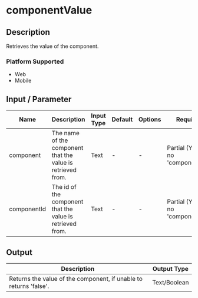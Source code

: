 # componentValue

## Description

Retrieves the value of the component.

### Platform Supported

- Web
- Mobile

## Input / Parameter

| Name | Description | Input Type | Default | Options | Required |
| ------ | ------ | ------ | ------ | ------ | ------ |
| component | The name of the component that the value is retrieved from. | Text | - | - | Partial (Yes if no 'componentId'.) |
| componentId | The id of the component that the value is retrieved from. | Text | - | - | Partial (Yes if no 'component'.) |

## Output

| Description | Output Type |
| ------ | ------ |
| Returns the value of the component, if unable to returns 'false'. | Text/Boolean |